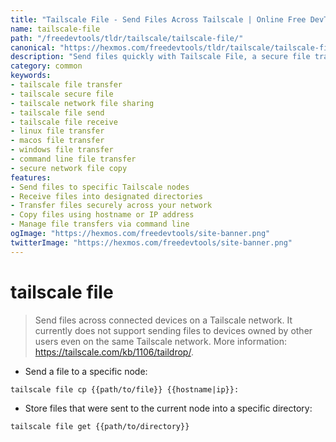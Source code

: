 ```yaml
---
title: "Tailscale File - Send Files Across Tailscale | Online Free DevTools by Hexmos"
name: tailscale-file
path: "/freedevtools/tldr/tailscale/tailscale-file/"
canonical: "https://hexmos.com/freedevtools/tldr/tailscale/tailscale-file/"
description: "Send files quickly with Tailscale File, a secure file transfer tool. Easily transfer files between devices on your Tailscale network. Free online tool, no registration required."
category: common
keywords:
- tailscale file transfer
- tailscale secure file
- tailscale network file sharing
- tailscale file send
- tailscale file receive
- linux file transfer
- macos file transfer
- windows file transfer
- command line file transfer
- secure network file copy
features:
- Send files to specific Tailscale nodes
- Receive files into designated directories
- Transfer files securely across your network
- Copy files using hostname or IP address
- Manage file transfers via command line
ogImage: "https://hexmos.com/freedevtools/site-banner.png"
twitterImage: "https://hexmos.com/freedevtools/site-banner.png"
---
```


# tailscale file

> Send files across connected devices on a Tailscale network.
> It currently does not support sending files to devices owned by other users even on the same Tailscale network.
> More information: <https://tailscale.com/kb/1106/taildrop/>.

- Send a file to a specific node:

`tailscale file cp {{path/to/file}} {{hostname|ip}}:`

- Store files that were sent to the current node into a specific directory:

`tailscale file get {{path/to/directory}}`
